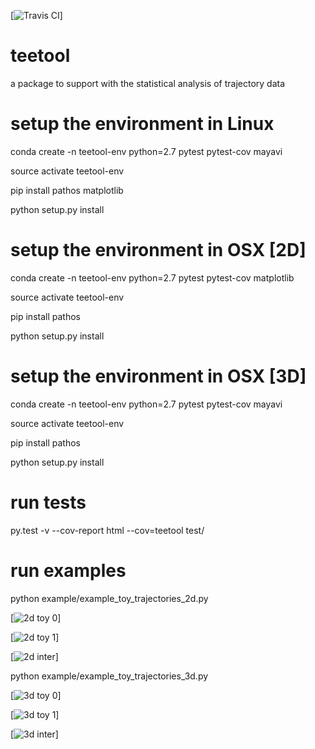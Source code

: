 [![Travis CI](https://travis-ci.com/WillemEerland/teetool.svg?token=vgGUTGsaoutqpevkkMq4&branch=master)]

# teetool
a package to support with the statistical analysis of trajectory data

# setup the environment in Linux

conda create -n teetool-env python=2.7 pytest pytest-cov mayavi

source activate teetool-env

pip install pathos matplotlib

python setup.py install

# setup the environment in OSX [2D]

conda create -n teetool-env python=2.7 pytest pytest-cov matplotlib

source activate teetool-env

pip install pathos

python setup.py install

# setup the environment in OSX [3D]

conda create -n teetool-env python=2.7 pytest pytest-cov mayavi

source activate teetool-env

pip install pathos

python setup.py install

# run tests

py.test -v --cov-report html --cov=teetool test/

# run examples

python example/example_toy_trajectories_2d.py

[![2d toy 0](https://www.southampton.ac.uk/~wje1n13/teetool/2d_toy0.png)]

[![2d toy 1](https://www.southampton.ac.uk/~wje1n13/teetool/2d_toy1.png)]

[![2d inter](https://www.southampton.ac.uk/~wje1n13/teetool/2d_toy0_toy1.png)]

python example/example_toy_trajectories_3d.py

[![3d toy 0](https://www.southampton.ac.uk/~wje1n13/teetool/3d_toy0.png)]

[![3d toy 1](https://www.southampton.ac.uk/~wje1n13/teetool/3d_toy1.png)]

[![3d inter](https://www.southampton.ac.uk/~wje1n13/teetool/3d_toy0_toy1.png)]

